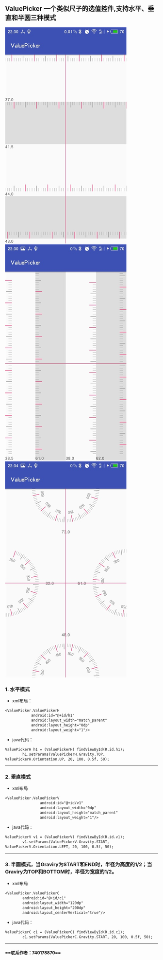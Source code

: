 ## ValuePicker 一个类似尺子的选值控件,支持水平、垂直和半圆三种模式
![水平](https://github.com/BestMafen/Pic/blob/master/ValuePicker/S60908-223031.jpg?raw=true)
![垂直](https://github.com/BestMafen/Pic/blob/master/ValuePicker/S60908-223046.jpg?raw=true)
![半圆](https://github.com/BestMafen/Pic/blob/master/ValuePicker/S60908-223402.jpg?raw=true)
### 1. 水平模式  
- xml布局：

```
<ValuePicker.ValuePickerH
            android:id="@+id/h1"
            android:layout_width="match_parent"
            android:layout_height="0dp"
            android:layout_weight="1"/>
```

- java代码：

```
ValuePickerH h1 = (ValuePickerH) findViewById(R.id.h1);
        h1.setParams(ValuePickerH.Gravity.TOP, ValuePickerH.Orientation.UP, 20, 100, 0.5f, 50);
```

---

### 2. 垂直模式
- xml布局  

```
<ValuePicker.ValuePickerV
                android:id="@+id/v1"
                android:layout_width="0dp"
                android:layout_height="match_parent"
                android:layout_weight="1"/>
```

- java代码：

```
ValuePickerV v1 = (ValuePickerV) findViewById(R.id.v1);
        v1.setParams(ValuePickerV.Gravity.START, ValuePickerV.Orientation.LEFT, 20, 100, 0.5f, 50);
```

---

### 3. 半圆模式，当Graviry为START和END时，半径为高度的1/2；当Graviry为TOP和BOTTOM时，半径为宽度的1/2。
- xml布局

```
<ValuePicker.ValuePickerC
        android:id="@+id/c1"
        android:layout_width="120dp"
        android:layout_height="200dp"
        android:layout_centerVertical="true"/>
```

- java代码：

```
ValuePickerC c1 = (ValuePickerC) findViewById(R.id.c1);
        c1.setParams(ValuePickerC.Gravity.START, 20, 100, 0.5f, 50);
```

---
#### ==联系作者：740178870==